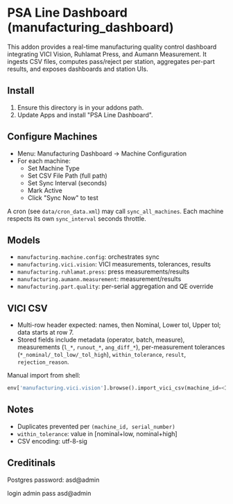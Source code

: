 # PSA Line Dashboard (manufacturing_dashboard)

This addon provides a real-time manufacturing quality control dashboard integrating VICI Vision, Ruhlamat Press, and Aumann Measurement. It ingests CSV files, computes pass/reject per station, aggregates per-part results, and exposes dashboards and station UIs.

## Install
1. Ensure this directory is in your addons path.
2. Update Apps and install "PSA Line Dashboard".

## Configure Machines
- Menu: Manufacturing Dashboard → Machine Configuration
- For each machine:
  - Set Machine Type
  - Set CSV File Path (full path)
  - Set Sync Interval (seconds)
  - Mark Active
  - Click "Sync Now" to test

A cron (see `data/cron_data.xml`) may call `sync_all_machines`. Each machine respects its own `sync_interval` seconds throttle.

## Models
- `manufacturing.machine.config`: orchestrates sync
- `manufacturing.vici.vision`: VICI measurements, tolerances, results
- `manufacturing.ruhlamat.press`: press measurements/results
- `manufacturing.aumann.measurement`: measurement/results
- `manufacturing.part.quality`: per-serial aggregation and QE override

## VICI CSV
- Multi-row header expected: names, then Nominal, Lower tol, Upper tol; data starts at row 7.
- Stored fields include metadata (operator, batch, measure), measurements (`l_*`, `runout_*`, `ang_diff_*`), per-measurement tolerances (`*_nominal/_tol_low/_tol_high`), `within_tolerance`, `result`, `rejection_reason`.

Manual import from shell:
```python
env['manufacturing.vici.vision'].browse().import_vici_csv(machine_id=<ID>, filename='vici_vision_data.csv')
```

## Notes
- Duplicates prevented per `(machine_id, serial_number)`
- `within_tolerance`: value in [nominal+low, nominal+high]
- CSV encoding: utf-8-sig

## Creditinals
Postgres password: asd@admin

login admin
pass asd@admin




